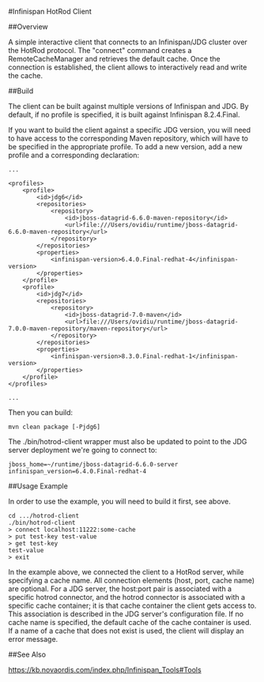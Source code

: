 #Infinispan HotRod Client

##Overview

A simple interactive client that connects to an Infinispan/JDG cluster over the HotRod protocol. The "connect" command
creates a RemoteCacheManager and retrieves the default cache. Once the connection is established, the client allows to 
interactively read and write the cache.

##Build

The client can be built against multiple versions of Infinispan and JDG. By default, if no profile is specified, 
it is built against Infinispan 8.2.4.Final. 

If you want to build the client against a specific JDG version, you will need to have access to the corresponding
Maven repository, which will have to be specified in the appropriate profile. To add a new version, add a new profile
and a corresponding <repository> declaration:

    ...
    
    <profiles>
        <profile>
            <id>jdg6</id>
            <repositories>
                <repository>
                    <id>jboss-datagrid-6.6.0-maven-repository</id>
                    <url>file:///Users/ovidiu/runtime/jboss-datagrid-6.6.0-maven-repository</url>
                </repository>
            </repositories>
            <properties>
                <infinispan-version>6.4.0.Final-redhat-4</infinispan-version>
            </properties>
        </profile>
        <profile>
            <id>jdg7</id>
            <repositories>
                <repository>
                    <id>jboss-datagrid-7.0-maven</id>
                    <url>file:///Users/ovidiu/runtime/jboss-datagrid-7.0.0-maven-repository/maven-repository</url>
                </repository>
            </repositories>
            <properties>
                <infinispan-version>8.3.0.Final-redhat-1</infinispan-version>
            </properties>
        </profile>
    </profiles>
    
    ...
    
Then you can build:
    
    mvn clean package [-Pjdg6]

The ./bin/hotrod-client wrapper must also be updated to point to the JDG server deployment we're going to connect
to:

    jboss_home=~/runtime/jboss-datagrid-6.6.0-server
    infinispan_version=6.4.0.Final-redhat-4

##Usage Example

In order to use the example, you will need to build it first, see above.

    cd .../hotrod-client
    ./bin/hotrod-client
    > connect localhost:11222:some-cache
    > put test-key test-value
    > get test-key
    test-value
    > exit
   
In the example above, we connected the client to a HotRod server, while specifying a cache name. All connection
elements (host, port, cache name) are optional. For a JDG server, the host:port pair is associated with a specific 
hotrod connector, and the hotrod connector is associated with a specific cache container; it is that cache container
the client gets access to. This association is described in the JDG server's configuration file. If no cache name is
specified, the default cache of the cache container is used. If a name of a cache that does not exist is used, the 
client will display an error message.

   
##See Also

https://kb.novaordis.com/index.php/Infinispan_Tools#Tools
 
